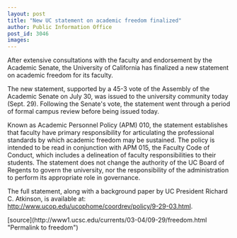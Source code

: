 ```yaml
---
layout: post
title: "New UC statement on academic freedom finalized"
author: Public Information Office
post_id: 3046
images:
---
```


<p>
  After extensive consultations with the faculty and endorsement by the Academic Senate, the University of California has finalized a new statement on academic freedom for its faculty.<br>
</p>
<p>
  The new statement, supported by a 45-3 vote of the Assembly of the Academic Senate on July 30, was issued to the university community today (Sept. 29). Following the Senate's vote, the statement went through a period of formal campus review before being issued today.<br>
</p>
<p>
  Known as Academic Personnel Policy (APM) 010, the statement establishes that faculty have primary responsibility for articulating the professional standards by which academic freedom may be sustained. The policy is intended to be read in conjunction with APM 015, the Faculty Code of Conduct, which includes a delineation of faculty responsibilities to their students. The statement does not change the authority of the UC Board of Regents to govern the university, nor the responsibility of the administration to perform its appropriate role in governance.<br>
</p>
<p>
  The full statement, along with a background paper by UC President Richard C. Atkinson, is available at: <a href="http://www.ucop.edu/ucophome/coordrev/policy/9-29-03.html">http://www.ucop.edu/ucophome/coordrev/policy/9-29-03.html</a>.<br>
</p>
[source](http://www1.ucsc.edu/currents/03-04/09-29/freedom.html "Permalink to freedom")
